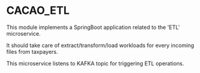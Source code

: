 # CACAO_ETL

This module implements a SpringBoot application related to the 'ETL' microservice.

It should take care of extract/transform/load workloads for every incoming files from taxpayers.

This microservice listens to KAFKA topic for triggering ETL operations.
